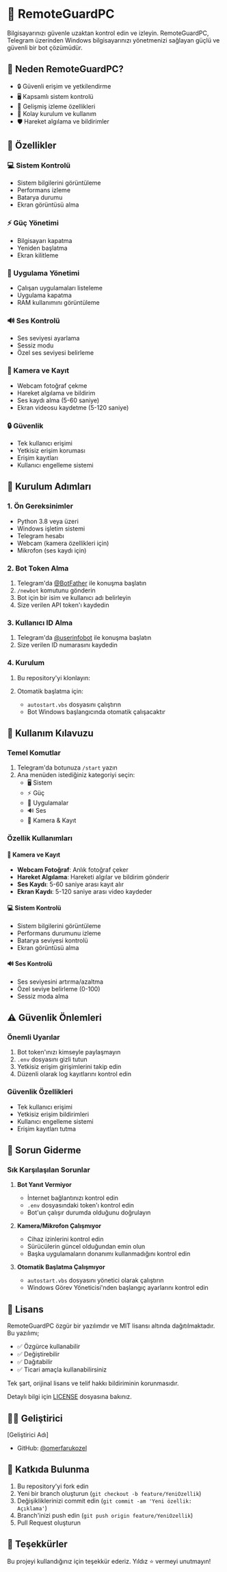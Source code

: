 # 🤖️ RemoteGuardPC

Bilgisayarınızı güvenle uzaktan kontrol edin ve izleyin. RemoteGuardPC, Telegram üzerinden Windows bilgisayarınızı yönetmenizi sağlayan güçlü ve güvenli bir bot çözümüdür.

## 🌟 Neden RemoteGuardPC?

- 🔒 Güvenli erişim ve yetkilendirme
- 🖥️ Kapsamlı sistem kontrolü
- 📸 Gelişmiş izleme özellikleri
- 🚀 Kolay kurulum ve kullanım
- 🛡️ Hareket algılama ve bildirimler

## 🌟 Özellikler

### 💻 Sistem Kontrolü
- Sistem bilgilerini görüntüleme
- Performans izleme
- Batarya durumu
- Ekran görüntüsü alma

### ⚡ Güç Yönetimi
- Bilgisayarı kapatma
- Yeniden başlatma
- Ekran kilitleme

### 📱 Uygulama Yönetimi
- Çalışan uygulamaları listeleme
- Uygulama kapatma
- RAM kullanımını görüntüleme

### 🔊 Ses Kontrolü
- Ses seviyesi ayarlama
- Sessiz modu
- Özel ses seviyesi belirleme

### 📸 Kamera ve Kayıt
- Webcam fotoğraf çekme
- Hareket algılama ve bildirim
- Ses kaydı alma (5-60 saniye)
- Ekran videosu kaydetme (5-120 saniye)

### 🔒 Güvenlik
- Tek kullanıcı erişimi
- Yetkisiz erişim koruması
- Erişim kayıtları
- Kullanıcı engelleme sistemi

## 🚀 Kurulum Adımları

### 1. Ön Gereksinimler
- Python 3.8 veya üzeri
- Windows işletim sistemi
- Telegram hesabı
- Webcam (kamera özellikleri için)
- Mikrofon (ses kaydı için)

### 2. Bot Token Alma
1. Telegram'da [@BotFather](https://t.me/botfather) ile konuşma başlatın
2. `/newbot` komutunu gönderin
3. Bot için bir isim ve kullanıcı adı belirleyin
4. Size verilen API token'ı kaydedin

### 3. Kullanıcı ID Alma
1. Telegram'da [@userinfobot](https://t.me/userinfobot) ile konuşma başlatın
2. Size verilen ID numarasını kaydedin

### 4. Kurulum
1. Bu repository'yi klonlayın:

2. Otomatik başlatma için:
   - `autostart.vbs` dosyasını çalıştırın
   - Bot Windows başlangıcında otomatik çalışacaktır

## 📱 Kullanım Kılavuzu

### Temel Komutlar
1. Telegram'da botunuza `/start` yazın
2. Ana menüden istediğiniz kategoriyi seçin:
   - 🖥️ Sistem
   - ⚡ Güç
   - 📱 Uygulamalar
   - 🔊 Ses
   - 📸 Kamera & Kayıt

### Özellik Kullanımları

#### 📸 Kamera ve Kayıt
- **Webcam Fotoğraf**: Anlık fotoğraf çeker
- **Hareket Algılama**: Hareketi algılar ve bildirim gönderir
- **Ses Kaydı**: 5-60 saniye arası kayıt alır
- **Ekran Kaydı**: 5-120 saniye arası video kaydeder

#### 💻 Sistem Kontrolü
- Sistem bilgilerini görüntüleme
- Performans durumunu izleme
- Batarya seviyesi kontrolü
- Ekran görüntüsü alma

#### 🔊 Ses Kontrolü
- Ses seviyesini artırma/azaltma
- Özel seviye belirleme (0-100)
- Sessiz moda alma

## ⚠️ Güvenlik Önlemleri

### Önemli Uyarılar
1. Bot token'ınızı kimseyle paylaşmayın
2. `.env` dosyasını gizli tutun
3. Yetkisiz erişim girişimlerini takip edin
4. Düzenli olarak log kayıtlarını kontrol edin

### Güvenlik Özellikleri
- Tek kullanıcı erişimi
- Yetkisiz erişim bildirimleri
- Kullanıcı engelleme sistemi
- Erişim kayıtları tutma

## 🔧 Sorun Giderme

### Sık Karşılaşılan Sorunlar

1. **Bot Yanıt Vermiyor**
   - İnternet bağlantınızı kontrol edin
   - `.env` dosyasındaki token'ı kontrol edin
   - Bot'un çalışır durumda olduğunu doğrulayın

2. **Kamera/Mikrofon Çalışmıyor**
   - Cihaz izinlerini kontrol edin
   - Sürücülerin güncel olduğundan emin olun
   - Başka uygulamaların donanımı kullanmadığını kontrol edin

3. **Otomatik Başlatma Çalışmıyor**
   - `autostart.vbs` dosyasını yönetici olarak çalıştırın
   - Windows Görev Yöneticisi'nden başlangıç ayarlarını kontrol edin

## 📝 Lisans

RemoteGuardPC özgür bir yazılımdır ve MIT lisansı altında dağıtılmaktadır. Bu yazılımı;

- ✅ Özgürce kullanabilir
- ✅ Değiştirebilir
- ✅ Dağıtabilir
- ✅ Ticari amaçla kullanabilirsiniz

Tek şart, orijinal lisans ve telif hakkı bildiriminin korunmasıdır.

Detaylı bilgi için [LICENSE](LICENSE) dosyasına bakınız.

## 👨‍💻 Geliştirici

[Geliştirici Adı]
- GitHub: [@omerfarukozel](https://github.com/omerfarukozel)

## 🤝 Katkıda Bulunma

1. Bu repository'yi fork edin
2. Yeni bir branch oluşturun (`git checkout -b feature/YeniOzellik`)
3. Değişikliklerinizi commit edin (`git commit -am 'Yeni özellik: Açıklama'`)
4. Branch'inizi push edin (`git push origin feature/YeniOzellik`)
5. Pull Request oluşturun

## 🌟 Teşekkürler

Bu projeyi kullandığınız için teşekkür ederiz. Yıldız ⭐️ vermeyi unutmayın!
